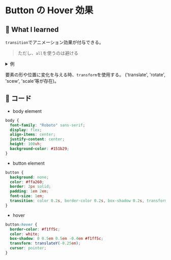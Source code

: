 # Button の Hover 効果

## :rabbit: What I learned

<p>

`transition`でアニメーション効果が付与できる。

> ただし、`all`を使うのは避ける

<details>
<summary>
例
</summary>

```css
transition: all 0.2s;
```

</details>
</p>
<p>

要素の形や位置に変化を与える時、`transform`を使用する。 ('translate', 'rotate', 'scew', 'scale'等が存在)。

</p>

## :rabbit: コード

- body element

```css
body {
  font-family: "Roboto" sans-serif;
  display: flex;
  align-items: center;
  justify-content: center;
  height: 100vh;
  background-color: #151b29;
}
```

- button element<br>

```css
button {
  background: none;
  color: #ffa260;
  border: 2px solid;
  padding: 1em 2em;
  font-size: 1em;
  transition: color 0.2s, border-color 0.2s, box-shadow 0.2s, transform 0.2s;
}
```

- hover<br>

```css
button:hover {
  border-color: #f1ff5c;
  color: white;
  box-shadow: 0 0.5em 0.5em -0.4em #f1ff5c;
  transform: translateY(-0.25em);
  cursor: pointer;
}
```
